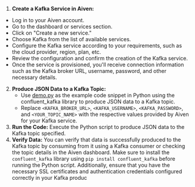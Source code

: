 1. **Create a Kafka Service in Aiven:**
 - Log in to your Aiven account.
 - Go to the dashboard or services section.
 - Click on "Create a new service."
 - Choose Kafka from the list of available services.
 - Configure the Kafka service according to your requirements, such as the cloud provider, region, plan, etc.
 - Review the configuration and confirm the creation of the Kafka service.
 - Once the service is provisioned, you'll receive connection information such as the Kafka broker URL, username, password, and other necessary details.
2. **Produce JSON Data to a Kafka Topic:**
    - Use [demo.py](https://github.com/curious-jen/aiven/blob/main/python/demo.py) as the example code snippet in Python using the confluent_kafka library to produce JSON data to a Kafka topic.
    - Replace `<KAFKA_BROKER_URL>`, `<KAFKA_USERNAME>`, `<KAFKA_PASSWORD>`, and `<YOUR_TOPIC_NAME>` with the respective values provided by Aiven for your Kafka service.
3. **Run the Code:** Execute the Python script to produce JSON data to the Kafka topic specified.
4. **Verify Data:** You can verify that data is successfully produced to the Kafka topic by consuming from it using a Kafka consumer or checking the topic details in the Aiven dashboard.
Make sure to install the `confluent_kafka` library using `pip install confluent_kafka` before running the Python script. Additionally, ensure that you have the necessary SSL certificates and authentication credentials configured correctly in your Kafka produc
